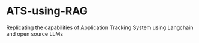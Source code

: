 # ATS-using-RAG
Replicating the capabilities of Application Tracking System using Langchain and open source LLMs
